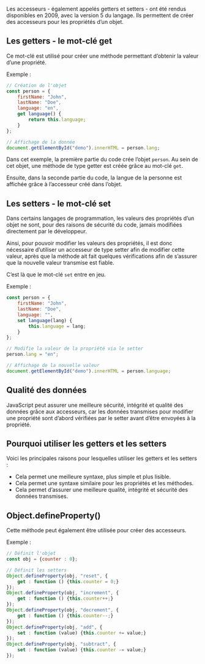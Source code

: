 Les accesseurs - également appelés getters et setters - ont été rendus disponibles en 2009, avec la version 5 du langage. Ils permettent de créer des accesseurs pour les propriétés d’un objet.

## Les getters - le mot-clé get

Ce mot-clé est utilisé pour créer une méthode permettant d’obtenir la valeur d’une propriété. 

Exemple :

```js
// Création de l'objet
const person = {
    firstName: "John",
    lastName: "Doe",
    language: "en",
    get language() {
        return this.language;
    }
};

// Affichage de la donnée 
document.getElementById("demo").innerHTML = person.lang;
```

Dans cet exemple, la première partie du code crée l’objet ```person```. Au sein de cet objet, une méthode de type getter est créée grâce au mot-clé ```get```.

Ensuite, dans la seconde partie du code, la langue de la personne est affichée grâce à l’accesseur créé dans l’objet.

## Les setters - le mot-clé set

Dans certains langages de programmation, les valeurs des propriétés d’un objet ne sont, pour des raisons de sécurité du code, jamais modifiées directement par le développeur.

Ainsi, pour pouvoir modifier les valeurs des propriétés, il est donc nécessaire d’utiliser un accesseur de type setter afin de modifier cette valeur, après que la méthode ait fait quelques vérifications afin de s’assurer que la nouvelle valeur transmise est fiable. 

C’est là que le mot-clé ```set``` entre en jeu.

Exemple :

```js
const person = {
    firstName: "John",
    lastName: "Doe",
    language: "",
    set language(lang) {
        this.language = lang;
    }
};

// Modifie la valeur de la propriété via le setter
person.lang = "en";

// Affichage de la nouvelle valeur
document.getElementById("demo").innerHTML = person.language;
```

## Qualité des données

JavaScript peut assurer une meilleure sécurité, intégrité et qualité des données grâce aux accesseurs, car les données transmises pour modifier une propriété sont d’abord vérifiées par le setter avant d’être envoyées à la propriété.

## Pourquoi utiliser les getters et les setters

Voici les principales raisons pour lesquelles utiliser les getters et les setters :

- Cela permet une meilleure syntaxe, plus simple et plus lisible.
- Cela permet une syntaxe similaire pour les propriétés et les méthodes.
- Cela permet d’assurer une meilleure qualité, intégrité et sécurité des données transmises.

## Object.defineProperty()

Cette méthode peut également être utilisée pour créer des accesseurs.

Exemple :

```js
// Définit l'objet
const obj = {counter : 0};

// Définit les setters
Object.defineProperty(obj, "reset", {
    get : function () {this.counter = 0;}
});
Object.defineProperty(obj, "increment", {
    get : function () {this.counter++;}
});
Object.defineProperty(obj, "decrement", {
    get : function () {this.counter--;}
});
Object.defineProperty(obj, "add", {
    set : function (value) {this.counter += value;}
});
Object.defineProperty(obj, "subtract", {
    set : function (value) {this.counter -= value;}
});
```